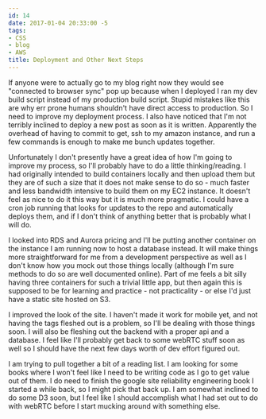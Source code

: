 ```yaml
---
id: 14
date: 2017-01-04 20:33:00 -5
tags:
- CSS
- blog
- AWS
title: Deployment and Other Next Steps
---
```


If anyone were to actually go to my blog right now they would see "connected
to browser sync" pop up because when I deployed I ran my dev build script
instead of my production build script. Stupid mistakes like this are why err
prone humans shouldn't have direct access to production. So I need to improve
my deployment process. I also have noticed that I'm not terribly inclined to
deploy a new post as soon as it is written. Apparently the overhead of having
to commit to get, ssh to my amazon instance, and run a few commands is enough
to make me bunch updates together.

Unfortunately I don't presently have a great idea of how I'm going to improve
my process, so I'll probably have to do a little thinking/reading. I had
originally intended to build containers locally and then upload them but they
are of such a size that it does not make sense to do so - much faster and less
bandwidth intensive to build them on my EC2 instance. It doesn't feel as nice
to do it this way but it is much more pragmatic. I could have a cron job
running that looks for updates to the repo and automatically deploys them, and
if I don't think of anything better that is probably what I will do.

I looked into RDS and Aurora pricing and I'll be putting another container on
the instance I am running now to host a database instead. It will make things
more straightforward for me from a development perspective as well as I don't
know how you mock out those things locally (although I'm sure methods to do so
are well documented online). Part of me feels a bit silly having three
containers for such a trivial little app, but then again this is supposed to be
for learning and practice - not practicality - or else I'd just have a static
site hosted on S3.

I improved the look of the site. I haven't made it work for mobile yet, and
not having the tags fleshed out is a problem, so I'll be dealing with those
things soon. I will also be fleshing out the backend with a proper api and
a database. I feel like I'll probably get back to some webRTC stuff soon as well
so I should have the next few days worth of dev effort figured out.

I am trying to pull together a bit of a reading list. I am looking for some
books where I won't feel like I need to be writing code as I go to get value
out of them. I do need to finish the google site reliability engineering book
I started a while back, so I might pick that back up. I am somewhat inclined
to do some D3 soon, but I feel like I should accomplish what I had set out to do
with webRTC before I start mucking around with something else.
